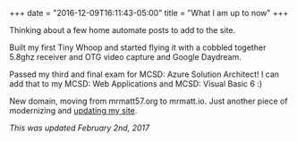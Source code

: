 +++
date = "2016-12-09T16:11:43-05:00"
title = "What I am up to now"
+++

Thinking about a few home automate posts to add to the site.

Built my first Tiny Whoop and started flying it with a cobbled together 5.8ghz receiver and OTG video capture and Google Daydream.

Passed my third and final exam for MCSD: Azure Solution Architect!  I can add that to my MCSD: Web Applications and MCSD: Visual Basic 6 :)

New domain, moving from mrmatt57.org to mrmatt.io.  Just another piece of modernizing and [updating my site](https://mrmatt.io/posts/website-update-2016/).

*This was updated February 2nd, 2017*